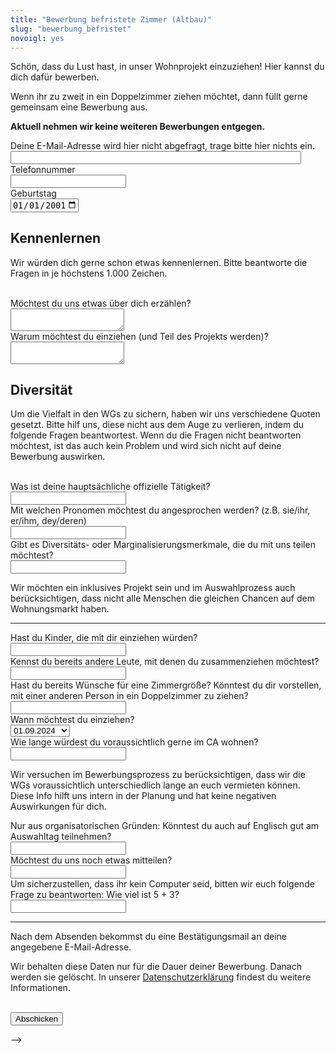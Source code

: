 ```yaml
---
title: "Bewerbung befristete Zimmer (Altbau)"
slug: "bewerbung_befristet"
novoigl: yes
---
```


<form action="/bewerbung_befristet/send.php" method="post" accept-charset="utf-8">
<p>Schön, dass du Lust hast, in unser Wohnprojekt einzuziehen! Hier kannst du dich dafür bewerben.

Wenn ihr zu zweit in ein Doppelzimmer ziehen möchtet, dann füllt gerne gemeinsam eine Bewerbung aus.

<b>Aktuell nehmen wir keine weiteren Bewerbungen entgegen.</b></p>

<!-- <h2>Allgemein</h3>
<div class="field">
    <label class="label" for="full_name">Rufname</label>
  	<div class="control has-icons-left">
        <input type="text" name="full_name" value="" class="input required" maxlength="100" required/>
        <span class="icon is-small is-left">
            <i class="icon-user"></i>
        </span>
    </div>
</div>
<div class="field">
    <label class="label" for="email">E-Mail</label>
    <div class="control has-icons-left">
        <input type="email" name="email" value="" class="input required email"
            id="email" size="55" required/>
        <span class="icon is-small is-left">
            <i class="icon-mail-alt"></i>
        </span>
    </div>
</div>
<!-- Schutz vor der Benutzung des Formulars mit Computern. Es ist wird nicht angezeigt. -->
<div class="field extra-field">
    <label class="label" for="mail">Deine E-Mail-Adresse wird hier nicht
    abgefragt, trage bitte hier nichts ein.</label>
    <div class="control has-icons-left">
        <input type="email" name="mail" value="" class="input email"
            id="mail" size="55"/>
    </div>
</div>
<div class="field">
    <label class="label" for="phone">Telefonnummer</label>
  	<div class="control has-icons-left">
        <input type="text" name="phone" value="" class="input required" maxlength="100" required/>
        <span class="icon is-small is-left">
            <i class="icon-phone"></i>
        </span>
    </div>
</div>
<div class="field">
    <label class="label" for="age">Geburtstag</label>
    <div class="control">
        <input class="input required" type="date" id="age" name="age" value="2001-01-01" min="1940-01-01" max="2010-12-31" required/>
    </div>
</div>
<h2>Kennenlernen</h3>
<p>Wir würden dich gerne schon etwas kennenlernen. Bitte beantworte die Fragen in je höchstens 1.000 Zeichen.</p>
<br>
<div class="field">
    <label class="label" for="about_you">Möchtest du uns etwas über dich erzählen?</label>
    <div class="control">
        <textarea name="about_you" class="textarea" placeholder="" minlength="200" maxlength="1000" required></textarea>
    </div>
</div>
<div class="field">
    <label class="label" for="why_ca">Warum möchtest du einziehen (und Teil des Projekts werden)?</label>
    <div class="control">
        <textarea name="why_ca" class="textarea" placeholder="" minlength="200" maxlength="1000" required></textarea>
    </div>
</div>
<h2>Diversität</h3>
<p>Um die Vielfalt in den WGs zu sichern, haben wir uns verschiedene Quoten gesetzt. Bitte hilf uns, diese nicht aus dem Auge zu verlieren, indem du folgende Fragen beantwortest. Wenn du die Fragen nicht beantworten möchtest, ist das auch kein Problem und wird sich nicht auf deine Bewerbung auswirken.</p>
<br>
<div class="field">
    <label class="label" for="occupation">Was ist deine hauptsächliche offizielle Tätigkeit?</label>
    <div class="control">
        <input class="input" type="text" placeholder="" maxlength="800" name="occupation">
    </div>
</div>
<div class="field">
    <label class="label" for="pronouns">Mit welchen Pronomen möchtest du angesprochen werden? (z.B. sie/ihr, er/ihm, dey/deren)</label>
    <div class="control">
        <input class="input" type="text" placeholder="" maxlength="60" name="pronouns">
    </div>
</div>
<div class="field">
    <label class="label" for="diversity">Gibt es Diversitäts- oder Marginalisierungsmerkmale, die du mit uns teilen möchtest?</label>
    <div class="control">
        <input class="input" type="text" placeholder="" maxlength="800" name="diversity">
    </div>
    <p class="help">Wir möchten ein inklusives Projekt sein und im Auswahlprozess auch berücksichtigen, dass nicht alle Menschen die gleichen Chancen auf dem Wohnungsmarkt haben.</p>
</div>
<hr>
<div class="field">
    <label class="label" for="children">Hast du Kinder, die mit dir einziehen würden?</label>
    <div class="control">
        <input class="input" type="text" placeholder="" maxlength="60" name="children">
    </div>
</div>
<div class="field">
    <label class="label" for="contacts">Kennst du bereits andere Leute, mit denen du zusammenziehen möchtest?</label>
    <div class="control">
        <input class="input" type="text" placeholder="" maxlength="60" name="contacts">
    </div>
</div>
<div class="field">
    <label class="label" for="roomsize">Hast du bereits Wünsche für eine Zimmergröße? Könntest du dir vorstellen, mit einer anderen Person in ein Doppelzimmer zu ziehen?</label>
    <div class="control">
        <input class="input" type="text" placeholder="" maxlength="60" name="roomsize">
    </div>
</div>
<div class="field">
    <label class="label" for="move-in">Wann möchtest du einziehen?</label>
    <div class="control">
        <div class="select">
            <select name="move-in">
                <option>01.09.2024</option>
                <option>01.10.2024</option>
                <option>Beides okay</option>
            </select>
        </div>
    </div>
</div>
<div class="field">
    <label class="label" for="how_long">Wie lange würdest du voraussichtlich gerne im CA wohnen?</label>
    <div class="control">
        <input class="input" type="text" placeholder="" maxlength="60" name="how_long">
    </div>
    <p class="help">Wir versuchen im Bewerbungsprozess zu berücksichtigen, dass wir die WGs voraussichtlich unterschiedlich lange an euch vermieten können. Diese Info hilft uns intern in der Planung und hat keine negativen Auswirkungen für dich.</p>
</div>
<div class="field">
    <label class="label" for="language_application_day">Nur aus organisatorischen Gründen: Könntest du auch auf Englisch gut am Auswahltag teilnehmen?</label>
    <div class="control">
        <input class="input" type="text" placeholder="" maxlength="60" name="language_application_day">
    </div>
</div>
<div class="field">
    <label class="label" for="anything_else">Möchtest du uns noch etwas mitteilen?</label>
    <div class="control">
        <input class="input" type="text" placeholder="" maxlength="800" name="anything_else">
    </div>
</div>
<div class="field">
    <label class="label" for="spam_protection">Um sicherzustellen, dass ihr kein
    Computer seid, bitten wir euch folgende Frage zu beantworten: Wie viel ist
    5 + 3? </label>
    <div class="spam_protection">
        <input class="input" type="text" placeholder="" maxlength="10" name="spam_protection">
    </div>
</div>
<hr>
<p>Nach dem Absenden bekommst du eine Bestätigungsmail an deine angegebene E-Mail-Adresse.</p>
<p>Wir behalten diese Daten nur für die Dauer deiner Bewerbung. Danach werden sie gelöscht. In unserer <a href="https://collegiumacademicum.de/datenschutz/">Datenschutzerklärung</a> findest du weitere Informationen.</p>
<br>
<div class="field">
    <div class="control">
        <label class="sr-only" for="submit"></label>
          <input type="hidden" name="language" value="de">
        <input type="submit" name="submit" value="Abschicken" class="button is-link" id="submit">
    </div>
</div>

</form> -->
